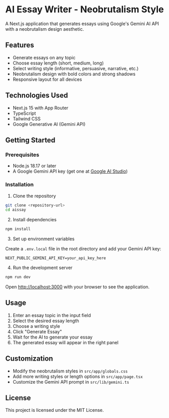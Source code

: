 # AI Essay Writer - Neobrutalism Style

A Next.js application that generates essays using Google's Gemini AI API with a neobrutalism design aesthetic.

## Features

- Generate essays on any topic
- Choose essay length (short, medium, long)
- Select writing style (informative, persuasive, narrative, etc.)
- Neobrutalism design with bold colors and strong shadows
- Responsive layout for all devices

## Technologies Used

- Next.js 15 with App Router
- TypeScript
- Tailwind CSS
- Google Generative AI (Gemini API)

## Getting Started

### Prerequisites

- Node.js 18.17 or later
- A Google Gemini API key (get one at [Google AI Studio](https://makersuite.google.com/app/apikey))

### Installation

1. Clone the repository

```bash
git clone <repository-url>
cd aissay
```

2. Install dependencies

```bash
npm install
```

3. Set up environment variables

Create a `.env.local` file in the root directory and add your Gemini API key:

```
NEXT_PUBLIC_GEMINI_API_KEY=your_api_key_here
```

4. Run the development server

```bash
npm run dev
```

Open [http://localhost:3000](http://localhost:3000) with your browser to see the application.

## Usage

1. Enter an essay topic in the input field
2. Select the desired essay length
3. Choose a writing style
4. Click "Generate Essay"
5. Wait for the AI to generate your essay
6. The generated essay will appear in the right panel

## Customization

- Modify the neobrutalism styles in `src/app/globals.css`
- Add more writing styles or length options in `src/app/page.tsx`
- Customize the Gemini API prompt in `src/lib/gemini.ts`

## License

This project is licensed under the MIT License.
